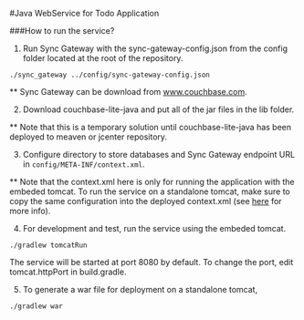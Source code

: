 #Java WebService for Todo Application

###How to run the service?

1. Run Sync Gateway with the sync-gateway-config.json from the config folder located at the root of the repository.

 ```
 ./sync_gateway ../config/sync-gateway-config.json
 ```

 ** Sync Gateway can be download from www.couchbase.com.

2. Download couchbase-lite-java and put all of the jar files in the lib folder. 

 ** Note that this is a temporary solution until couchbase-lite-java has been deployed to meaven or jcenter repository.

3. Configure directory to store databases and Sync Gateway endpoint URL in `config/META-INF/context.xml`. 

 ** Note that the context.xml here is only for running the application with the embeded tomcat. To run the service on a standalone tomcat, make sure to copy the same configuration into the deployed context.xml (see [here](https://tomcat.apache.org/tomcat-7.0-doc/config/context.html) for more info).

4. For development and test, run the service using the embeded tomcat.

 ```
 ./gradlew tomcatRun
 ```

  The service will be started at port 8080 by default. To change the port, edit tomcat.httpPort in build.gradle.

5. To generate a war file for deployment on a standalone tomcat,

 ```
 ./gradlew war
 ```
 